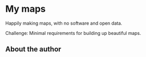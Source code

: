 # My maps

Happily making maps, with no software and open data.

Challenge: Minimal requirements for building up beautiful maps.



## About the author




